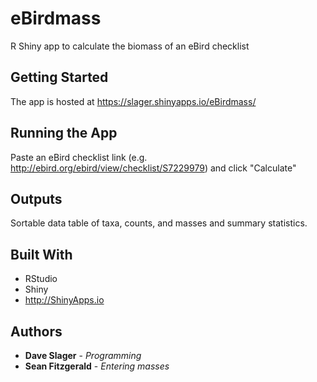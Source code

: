 # eBirdmass

R Shiny app to calculate the biomass of an eBird checklist

## Getting Started

The app is hosted at https://slager.shinyapps.io/eBirdmass/

## Running the App

Paste an eBird checklist link (e.g. http://ebird.org/ebird/view/checklist/S7229979) and click "Calculate"

## Outputs

Sortable data table of taxa, counts, and masses and summary statistics.

## Built With

* RStudio
* Shiny
* http://ShinyApps.io

## Authors

* **Dave Slager** - *Programming*
* **Sean Fitzgerald** - *Entering masses*
